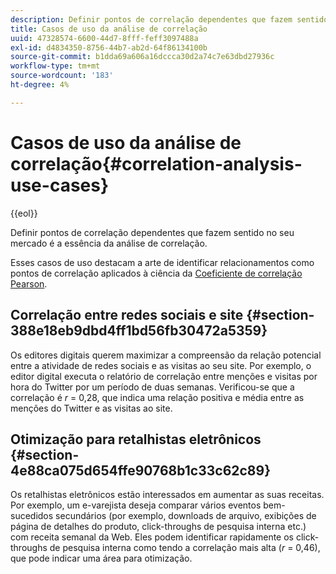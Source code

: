 ```yaml
---
description: Definir pontos de correlação dependentes que fazem sentido no seu mercado é a essência da análise de correlação.
title: Casos de uso da análise de correlação
uuid: 47328574-6600-44d7-8fff-feff3097488a
exl-id: d4834350-8756-44b7-ab2d-64f86134100b
source-git-commit: b1dda69a606a16dccca30d2a74c7e63dbd27936c
workflow-type: tm+mt
source-wordcount: '183'
ht-degree: 4%

---
```


# Casos de uso da análise de correlação{#correlation-analysis-use-cases}

{{eol}}

Definir pontos de correlação dependentes que fazem sentido no seu mercado é a essência da análise de correlação.

Esses casos de uso destacam a arte de identificar relacionamentos como pontos de correlação aplicados à ciência da [Coeficiente de correlação Pearson](../../../../home/c-get-started/c-analysis-vis/c-correlation-analysis/c-correlation-pearsons.md#concept-5996cb8c89fd4df5b47b7318e7a1d29c).

## Correlação entre redes sociais e site {#section-388e18eb9dbd4ff1bd56fb30472a5359}

Os editores digitais querem maximizar a compreensão da relação potencial entre a atividade de redes sociais e as visitas ao seu site. Por exemplo, o editor digital executa o relatório de correlação entre menções e visitas por hora do Twitter por um período de duas semanas. Verificou-se que a correlação é *r* = 0,28, que indica uma relação positiva e média entre as menções do Twitter e as visitas ao site.

## Otimização para retalhistas eletrônicos {#section-4e88ca075d654ffe90768b1c33c62c89}

Os retalhistas eletrônicos estão interessados em aumentar as suas receitas. Por exemplo, um e-varejista deseja comparar vários eventos bem-sucedidos secundários (por exemplo, downloads de arquivo, exibições de página de detalhes do produto, click-throughs de pesquisa interna etc.) com receita semanal da Web. Eles podem identificar rapidamente os click-throughs de pesquisa interna como tendo a correlação mais alta (*r* = 0,46), que pode indicar uma área para otimização.
